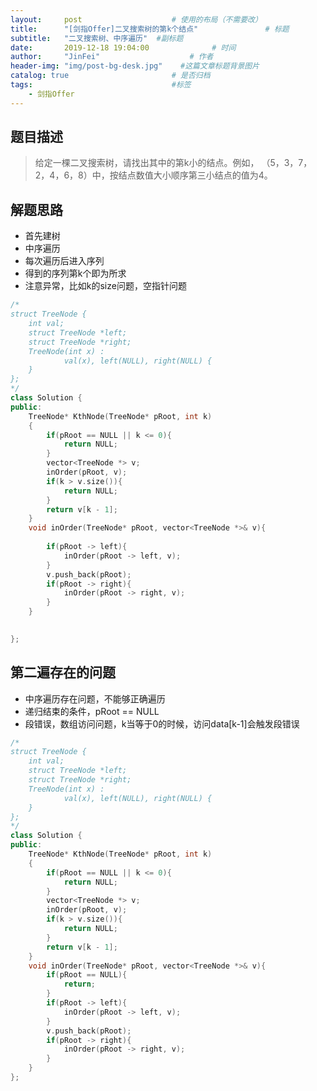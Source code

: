 ```yaml
---
layout:     post                    # 使用的布局（不需要改） 
title:      "[剑指Offer]二叉搜索树的第k个结点"               # 标题  
subtitle:   "二叉搜索树、中序遍历"  #副标题 
date:       2019-12-18 19:04:00              # 时间 
author:     "JinFei"                    # 作者 
header-img: "img/post-bg-desk.jpg"    #这篇文章标题背景图片 
catalog: true                       # 是否归档 
tags:                               #标签     
    - 剑指Offer 
---
```


## 题目描述

> 给定一棵二叉搜索树，请找出其中的第k小的结点。例如， （5，3，7，2，4，6，8）中，按结点数值大小顺序第三小结点的值为4。

## 解题思路
- 首先建树
- 中序遍历
- 每次遍历后进入序列
- 得到的序列第k个即为所求
- 注意异常，比如k的size问题，空指针问题


```C++
/*
struct TreeNode {
    int val;
    struct TreeNode *left;
    struct TreeNode *right;
    TreeNode(int x) :
            val(x), left(NULL), right(NULL) {
    }
};
*/
class Solution {
public:
    TreeNode* KthNode(TreeNode* pRoot, int k)
    {
        if(pRoot == NULL || k <= 0){
            return NULL;
        }
        vector<TreeNode *> v;
        inOrder(pRoot, v);
        if(k > v.size()){
            return NULL;
        }
        return v[k - 1];
    }
    void inOrder(TreeNode* pRoot, vector<TreeNode *>& v){
        
        if(pRoot -> left){
            inOrder(pRoot -> left, v);
        }
        v.push_back(pRoot);
        if(pRoot -> right){
            inOrder(pRoot -> right, v);
        }
    }

    
};
```

## 第二遍存在的问题
- 中序遍历存在问题，不能够正确遍历
- 递归结束的条件，pRoot == NULL
- 段错误，数组访问问题，k当等于0的时候，访问data[k-1]会触发段错误

```C++
/*
struct TreeNode {
    int val;
    struct TreeNode *left;
    struct TreeNode *right;
    TreeNode(int x) :
            val(x), left(NULL), right(NULL) {
    }
};
*/
class Solution {
public:
    TreeNode* KthNode(TreeNode* pRoot, int k)
    {
        if(pRoot == NULL || k <= 0){
            return NULL;
        }
        vector<TreeNode *> v;
        inOrder(pRoot, v);
        if(k > v.size()){
            return NULL;
        }
        return v[k - 1];
    }
    void inOrder(TreeNode* pRoot, vector<TreeNode *>& v){
        if(pRoot == NULL){
            return;
        }
        if(pRoot -> left){
            inOrder(pRoot -> left, v);
        }
        v.push_back(pRoot);
        if(pRoot -> right){
            inOrder(pRoot -> right, v);
        }
    }
};
```